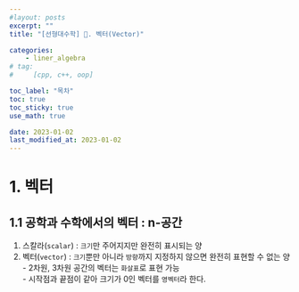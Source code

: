 ```yaml
---
#layout: posts
excerpt: ""
title: "[선형대수학] 📂. 벡터(Vector)"

categories:
    - liner_algebra
# tag:
#     [cpp, c++, oop]

toc_label: "목차"
toc: true
toc_sticky: true
use_math: true

date: 2023-01-02
last_modified_at: 2023-01-02
---
```


# 1. 벡터
 ## 1.1 공학과 수학에서의 벡터 : n-공간
  1. 스칼라(`scalar`) : `크기`만 주어지지만 완전히 표시되는 양
  2. 벡터(`vector`) : `크기`뿐만 아니라 `방향`까지 지정하지 않으면 완전히 표현할 수 없는 양  
    - 2차원, 3차원 공간의 벡터는 `화살표`로 표현 가능  
    - 시작점과 끝점이 같아 크기가 0인 벡터를 `영벡터`라 한다.


